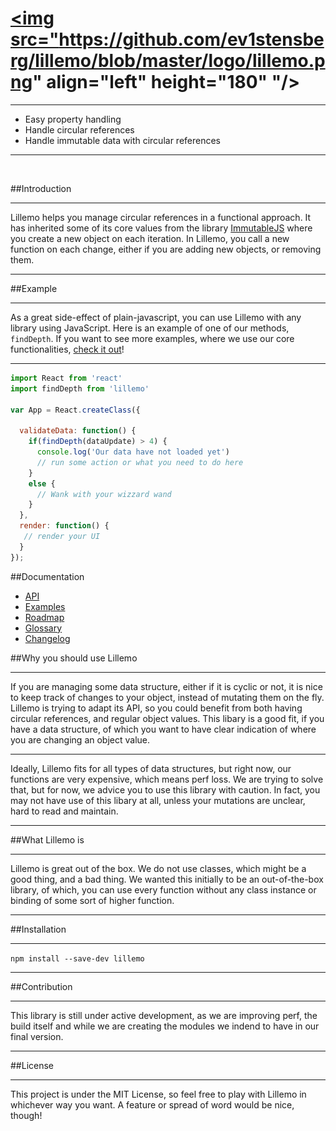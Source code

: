 # <a href='https://github.com/ev1stensberg/lillemo'><img src="https://github.com/ev1stensberg/lillemo/blob/master/logo/lillemo.png" align="left" height="180" "/></a>



***

* Easy property handling
* Handle circular references
* Handle immutable data with circular references

***

<br/>

##Introduction
***
Lillemo helps you manage circular references in a functional approach. It has inherited some of its core values from the library [ImmutableJS](https://github.com/facebook/immutable-js/) where you create a new object on each iteration. In Lillemo, you call a new function on each change, either if you are adding new objects, or removing them.
***
##Example
***
As a great side-effect of plain-javascript, you can use Lillemo with any library using JavaScript. Here is an example of one of our methods, `findDepth`. If you want to see more examples, where we use our core functionalities, [check it out]()!
***
```js
import React from 'react'
import findDepth from 'lillemo'

var App = React.createClass({

  validateData: function() {
    if(findDepth(dataUpdate) > 4) {
      console.log('Our data have not loaded yet')
      // run some action or what you need to do here
    }
    else {
      // Wank with your wizzard wand
    }
  },
  render: function() {
   // render your UI
  }
});
```
##Documentation
 * [API](https://github.com/ev1stensberg/lillemo/tree/master/documentation/API)
 * [Examples](https://github.com/ev1stensberg/lillemo/tree/master/documentation/Examples)
 * [Roadmap](https://github.com/ev1stensberg/lillemo/blob/master/ROADMAP.md)
 * [Glossary](https://github.com/ev1stensberg/lillemo/tree/master/documentation/Glossary)
 * [Changelog](https://github.com/ev1stensberg/lillemo/blob/master/CHANGELOG.md)

##Why you should use Lillemo
***
If you are managing some data structure, either if it is cyclic or not, it is nice to keep track of changes to your object, instead of mutating them on the fly. Lillemo is trying to adapt its API, so you could benefit from both having circular references, and regular object values. This libary is a good fit, if you have a data structure, of which you want to have clear indication of where you are changing an object value.

***

Ideally, Lillemo fits for all types of data structures, but right now, our functions are very expensive, which means perf loss. We are trying to solve that, but for now, we advice you to use this library with caution. In fact, you may not have use of this libary at all, unless your mutations are unclear, hard to read and maintain.
***
##What Lillemo is
***
Lillemo is great out of the box. We do not use classes, which might be a good thing, and a bad thing. We wanted this initially to be an out-of-the-box library, of which, you can use every function without any class instance or binding of some sort of higher function.
***
##Installation
***
 `npm install --save-dev lillemo`
***
##Contribution
***
This library is still under active development, as we are improving perf, the build itself and while we are creating the modules we indend to have in our final version.
***
##License
***
This project is under the MIT License, so feel free to play with Lillemo in whichever way you want. A feature or spread of word would be nice, though!
